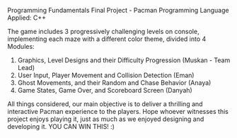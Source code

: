 Programming Fundamentals Final Project - Pacman
Programming Language Applied: C++

The game includes 3 progressively challenging levels on console, implementing each maze with a different color theme, divided into 4 Modules:
1. Graphics, Level Designs and their Difficulty Progression (Muskan - Team Lead)
2. User Input, Player Movement and Collision Detection (Eman)
3. Ghost Movements, and their Random and Chase Behavior (Anaya)
4. Game States, Game Over, and Scoreboard Screen (Danyah)

All things considered, our main objective is to deliver a thrilling and interactive Pacman experience to the players.
Hope whoever witnesses this project enjoys playing it, just as much as we enjoyed designing and developing it.
YOU CAN WIN THIS!  :)
